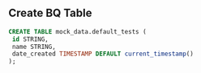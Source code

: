 ## Create BQ Table
```sql
CREATE TABLE mock_data.default_tests (
 id STRING,
 name STRING,
 date_created TIMESTAMP DEFAULT current_timestamp()
);
```

